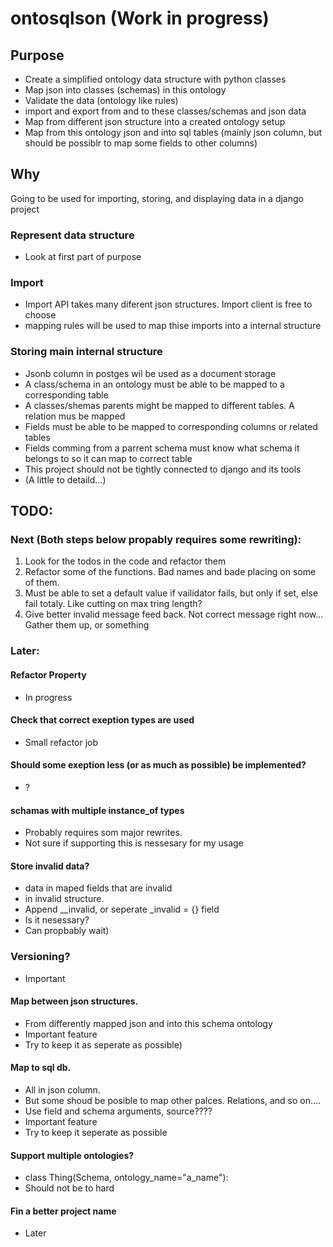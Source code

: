 # ontosqlson  (Work in progress)

## Purpose
- Create a simplified ontology data structure with python classes
- Map json into classes (schemas) in this ontology 
- Validate the data (ontology like rules)
- import and export from and to these classes/schemas and json data
- Map from different json structure into a created ontology setup
- Map from this ontology json and into sql tables (mainly json column, but should be possiblr to map some fields to other columns)


## Why
Going to be used for importing, storing, and displaying data in a django project

### Represent data structure
- Look at first part of purpose

### Import
- Import API takes many diferent json structures. Import client is free to choose
- mapping rules will be used to map thise imports into a internal structure

### Storing main internal structure
- Jsonb column in postges wil be used as a document storage
- A class/schema in an ontology must be able to be mapped to a corresponding table
- A classes/shemas parents might be mapped to different tables. A relation mus be mapped
- Fields must be able to be mapped to corresponding columns or related tables
- Fields comming from a parrent schema must know what schema it belongs to so it can map to correct table
- This project should not be tightly connected to django and its tools
- (A little to detaild...)


## TODO:

### Next (Both steps below propably requires some rewriting):
1. Look for the todos in the code and refactor them
2. Refactor some of the functions. Bad names and bade placing on some of them.
3. Must be able to set a default value if vailidator fails, but only if set, else fail totaly. Like cutting on max tring length?
4. Give better invalid message feed back. Not correct message right now... Gather them up, or something

### Later:

#### Refactor Property 
- In progress

#### Check that correct exeption types are used
- Small refactor job

#### Should some exeption less (or as much as possible) be implemented?
- ?

#### schamas with multiple instance_of types 
- Probably requires som major rewrites. 
- Not sure if supporting this is nessesary for my usage

#### Store invalid data? 
- data in maped fields that are invalid 
- in invalid structure. 
- Append __invalid, or seperate _invalid = {} field 
- Is it nesessary? 
- Can propbably wait)

### Versioning?
- Important

#### Map between json structures. 
- From differently mapped json and into this schema ontology 
- Important feature 
- Try to keep it as seperate as possible)

#### Map to sql db. 
- All in json column. 
- But some shoud be posible to map other palces. Relations, and so on....  
- Use field and schema arguments, source???? 
- Important feature 
- Try to keep it seperate as possible

#### Support multiple ontologies? 
- class Thing(Schema, ontology_name="a_name"):  
- Should not be to hard

#### Fin a better project name
- Later
